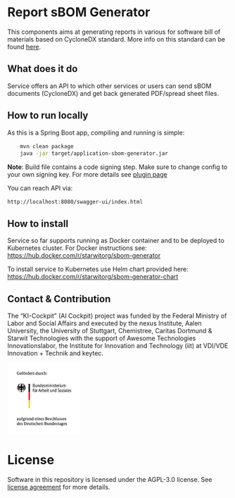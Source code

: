 # Report sBOM Generator 

This components aims at generating reports in various for software bill of materials based on CycloneDX standard. More info on this standard can be found [here](https://cyclonedx.org/specification/overview/). 

## What does it do
Service offers an API to which other services or users can send sBOM documents (CycloneDX) and get back generated PDF/spread sheet files.

## How to run locally
As this is a Spring Boot app, compiling and running is simple:

```bash
    mvn clean package
    java -jar target/application-sbom-generator.jar 
```

__Note__: Build file contains a code signing step. Make sure to change config to your own signing key. For more details see [plugin page](https://maven.apache.org/plugins/maven-gpg-plugin/usage.html)

You can reach API via:

    http://localhost:8080/swagger-ui/index.html

## How to install

Service so far supports running as Docker container and to be deployed to Kubernetes cluster. For Docker instructions see: https://hub.docker.com/r/starwitorg/sbom-generator

To install service to Kubernetes use Helm chart provided here: https://hub.docker.com/r/starwitorg/sbom-generator-chart


## Contact & Contribution

The “KI-Cockpit” (AI Cockpit) project was funded by the Federal Ministry of Labor and Social Affairs and executed by the nexus Institute, Aalen University, the University of Stuttgart, Chemistree, Caritas Dortmund & Starwit Technologies with the support of Awesome Technologies Innovationslabor, the Institute for Innovation and Technology (iit) at VDI/VDE Innovation + Technik and keytec.

<img src="doc/foerderlogo.png" alt="BMAS Logo" style="width:33%; height:auto;">

# License

Software in this repository is licensed under the AGPL-3.0 license. See [license agreement](LICENSE) for more details.
